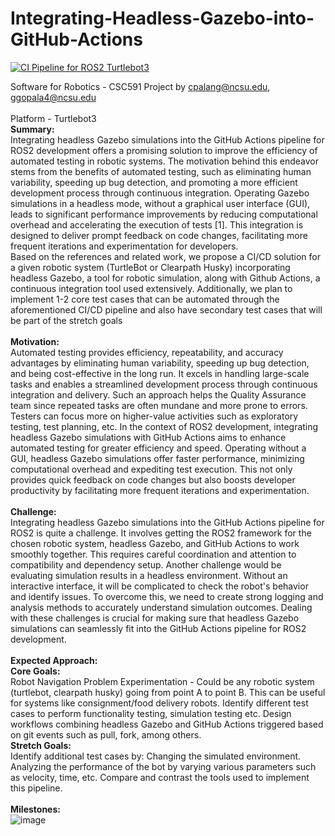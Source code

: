 # Integrating-Headless-Gazebo-into-GitHub-Actions
[![CI Pipeline for ROS2 Turtlebot3](https://github.com/chiragbheemaiah/Integrating-Headless-Gazebo-into-GitHub-Actions/actions/workflows/main.yml/badge.svg)](https://github.com/chiragbheemaiah/Integrating-Headless-Gazebo-into-GitHub-Actions/actions/workflows/main.yml)

Software for Robotics - CSC591 Project by cpalang@ncsu.edu, ggopala4@ncsu.edu <br><br>
Platform - Turtlebot3 <br>
**Summary:**<br>
Integrating headless Gazebo simulations into the GitHub Actions pipeline for ROS2 development offers a promising solution to improve the efficiency of automated testing in robotic systems. The motivation behind this endeavor stems from the benefits of automated testing, such as eliminating human variability, speeding up bug detection, and promoting a more efficient development process through continuous integration. Operating Gazebo simulations in a headless mode, without a graphical user interface (GUI), leads to significant performance improvements by reducing computational overhead and accelerating the execution of tests [1]. This integration is designed to deliver prompt feedback on code changes, facilitating more frequent iterations and experimentation for developers.
<br>
Based on the references and related work, we propose a CI/CD solution for a given robotic system (TurtleBot or Clearpath Husky) incorporating headless Gazebo, a tool for robotic simulation, along with Github Actions, a continuous integration tool used extensively. Additionally, we plan to implement 1-2 core test cases that can be automated through the aforementioned CI/CD pipeline and also have secondary test cases that will be part of the stretch goals
<br><br>
**Motivation:**<br>
Automated testing provides efficiency, repeatability, and accuracy advantages by eliminating human variability, speeding up bug detection, and being cost-effective in the long run. It excels in handling large-scale tasks and enables a streamlined development process through continuous integration and delivery. Such an approach helps the Quality Assurance team since repeated tasks are often mundane and more prone to errors. Testers can focus more on higher-value activities such as exploratory testing, test planning, etc. 
In the context of ROS2 development, integrating headless Gazebo simulations with GitHub Actions aims to enhance automated testing for greater efficiency and speed. Operating without a GUI, headless Gazebo simulations offer faster performance, minimizing computational overhead and expediting test execution. This not only provides quick feedback on code changes but also boosts developer productivity by facilitating more frequent iterations and experimentation.
<br><br>
**Challenge:**<br>
Integrating headless Gazebo simulations into the GitHub Actions pipeline for ROS2 is quite a challenge. It involves getting the ROS2 framework for the chosen robotic system, headless Gazebo, and GitHub Actions to work smoothly together. This requires careful coordination and attention to compatibility and dependency setup. Another challenge would be evaluating simulation results in a headless environment. Without an interactive interface, it will be complicated to check the robot's behavior and identify issues. To overcome this, we need to create strong logging and analysis methods to accurately understand simulation outcomes. Dealing with these challenges is crucial for making sure that headless Gazebo simulations can seamlessly fit into the GitHub Actions pipeline for ROS2 development.
<br><br>
**Expected Approach:**
<br>
**Core Goals:**<br>
Robot Navigation Problem Experimentation - Could be any robotic system (turtlebot, clearpath husky) going from point A to point B. This can be useful for systems like consignment/food delivery robots.
Identify different test cases to perform functionality testing, simulation testing etc.
Design workflows combining headless Gazebo and GitHub Actions triggered based on git events such as pull, fork, among others.
<br>
**Stretch Goals:**<br>
Identify additional test cases by:
Changing the simulated environment.
Analyzing the performance of the bot by varying various parameters such as velocity, time, etc.
Compare and contrast the tools used to implement this pipeline.
<br><br>
**Milestones:**<br>
![image](https://media.github.ncsu.edu/user/29852/files/10c28f83-f9dc-45e0-b0a7-5c105df9aa4f)


